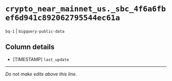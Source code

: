 # `crypto_near_mainnet_us._sbc_4f6a6fbef6d941c892062795544ec61a`
`bq-1` | `bigquery-public-data`

## Column details
* [TIMESTAMP] `last_update`

-------------------------------------------------------------------------------
*Do not make edits above this line.*
